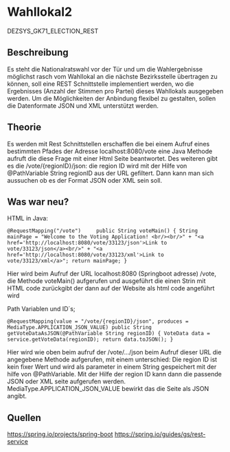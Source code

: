 # Wahllokal2
DEZSYS_GK71_ELECTION_REST

## Beschreibung
Es steht die Nationalratswahl vor der Tür und um die Wahlergebnisse möglichst rasch vom Wahllokal an die nächste Bezirksstelle übertragen zu können, soll eine REST Schnittstelle implementiert werden, wo die Ergebnisses (Anzahl der Stimmen pro Partei) dieses Wahllokals ausgegeben werden. Um die Möglichkeiten der Anbindung flexibel zu gestalten, sollen die Datenformate JSON und XML unterstützt werden.

## Theorie
Es werden mit Rest Schnittstellen erschaffen die bei einem Aufruf eines bestimmten Pfades der Adresse localhost:8080/vote eine Java Methode aufruft die diese Frage mit einer Html Seite beantwortet. Des weiteren gibt es die /vote/{regionID}/json: die region ID wird mit der Hilfe von @PathVariable String regionID aus der URL gefiltert. Dann kann man sich aussuchen ob es der Format JSON oder XML sein soll.

## Was war neu?
HTML in Java:


`@RequestMapping("/vote")    
    public String voteMain() {
        String mainPage = "Welcome to the Voting Application! <br/><br/>" +
                "<a href='http://localhost:8080/vote/33123/json'>Link to vote/33123/json</a><br/>" +
                "<a href='http://localhost:8080/vote/33123/xml'>Link to vote/33123/xml</a>";
        return mainPage;
    }`

  Hier wird beim Aufruf der URL localhost:8080 (Springboot adresse) /vote, die Methode voteMain()
 aufgerufen und ausgeführt die einen Strin mit HTML code zurückgibt der dann auf der Website als html code angeführt wird



Path Variablen und ID´s;


`@RequestMapping(value = "/vote/{regionID}/json", produces = MediaType.APPLICATION_JSON_VALUE)
    public String getVoteDataAsJSON(@PathVariable String regionID) {
        VoteData data = service.getVoteData(regionID);
        return data.toJSON();
    }`

  Hier wird wie oben beim aufruf der /vote/.../json beim Aufruf dieser URL die angegebene Methode aufgerufen, mit einem unterschied:
    Die region ID ist kein fixer Wert und wird als parameter in einem String gespeichert mit der hilfe von @PathVariable. Mit der Hilfe der region ID kann dann die passende JSON oder XML seite aufgerufen werden.
    MediaType.APPLICATION_JSON_VALUE bewirkt das die Seite als JSON angibt.
 
## Quellen
https://spring.io/projects/spring-boot
https://spring.io/guides/gs/rest-service

